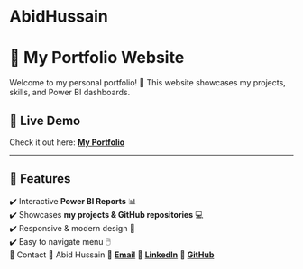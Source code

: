 # AbidHussain
# 🌟 My Portfolio Website

Welcome to my personal portfolio! 🚀 This website showcases my projects, skills, and Power BI dashboards.

## 🔗 Live Demo
Check it out here: **[My Portfolio](https://malikabidhussain.github.io/AbidHussain/)**

---

## 📌 Features
✔️ Interactive **Power BI Reports** 📊  
✔️ Showcases **my projects & GitHub repositories** 💻  
✔️ Responsive & modern design 🎨  
✔️ Easy to navigate menu 🖱️  
📧 Contact
👤 Abid Hussain 
📩 **[Email](abid.aries@gmail.com)**
🔗 **[LinkedIn](https://www.linkedin.com/in/malikabidhussain/)**
🐙 **[GitHub](MalikAbidHUssain )**
